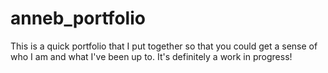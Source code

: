 # anneb_portfolio
This is a quick portfolio that I put together so that you could get a sense of who I am and what I've been up to. It's definitely a work in progress!
